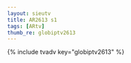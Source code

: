 ```yaml
--- 
layout: sieutv
title: AR2613 s1
tags: [ARtv]
thumb_re: globiptv2613
---
```

{% include tvadv key="globiptv2613" %} 
